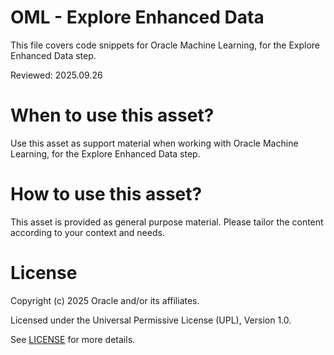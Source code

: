 # OML - Explore Enhanced Data
 
This file covers code snippets for Oracle Machine Learning, for the Explore Enhanced Data step.

Reviewed: 2025.09.26
 

# When to use this asset?

Use this asset as support material when working with Oracle Machine Learning, for the Explore Enhanced Data step.


# How to use this asset?

This asset is provided as general purpose material. Please tailor the content according to your context and needs.


# License
 
Copyright (c) 2025 Oracle and/or its affiliates.
 
Licensed under the Universal Permissive License (UPL), Version 1.0.
 
See [LICENSE](https://github.com/oracle-devrel/technology-engineering/blob/main/LICENSE) for more details.
